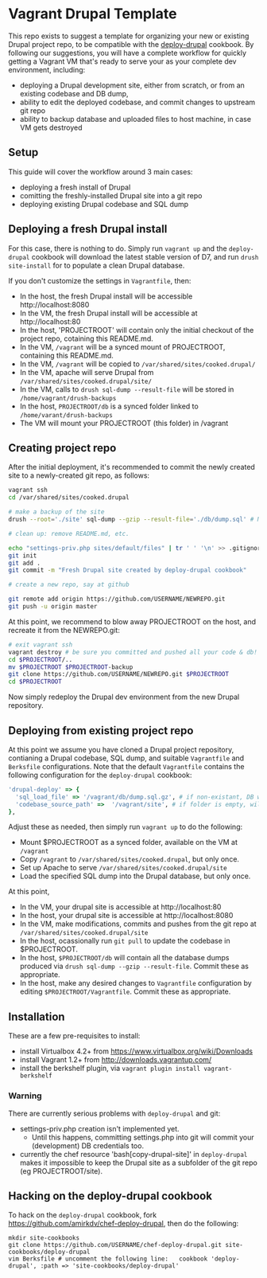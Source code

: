 # Vagrant Drupal Template

This repo exists to suggest a template for organizing your new or existing
Drupal project repo, to be compatible with the
[deploy-drupal](https://github.com/amirkdv/chef-deploy-drupal) cookbook. By
following our suggestions, you will have a complete workflow for quickly getting 
a Vagrant VM that's ready to serve your as your complete dev environment, including:

* deploying a Drupal development site, either from scratch, or from an existing codebase and DB dump,
* ability to edit the deployed codebase, and commit changes to upstream git repo
* ability to backup database and uploaded files to host machine, in case VM gets destroyed

## Setup

This guide will cover the workflow around 3 main cases:

* deploying a fresh install of Drupal
* comitting the freshly-installed Drupal site into a git repo
* deploying existing Drupal codebase and SQL dump 

## Deploying a fresh Drupal install

For this case, there is nothing to do. Simply run `vagrant up` and the
`deploy-drupal` cookbook will download the latest stable version of D7,
and run `drush site-install` for to populate a clean Drupal database.

If you don't customize the settings in `Vagrantfile`, then:

* In the host, the fresh Drupal install will be accessible http://localhost:8080
* In the VM, the fresh Drupal install will be accessible at http://localhost:80
* In the host, 'PROJECTROOT' will contain only the initial checkout of the project repo, cotaining this README.md.
* In the VM, `/vagrant` will be a synced mount of PROJECTROOT, containing this README.md.
* In the VM, `/vagrant` will be copied to `/var/shared/sites/cooked.drupal/`
* In the VM, apache will serve Drupal from `/var/shared/sites/cooked.drupal/site/`
* In the VM, calls to `drush sql-dump --result-file` will be stored in `/home/vagrant/drush-backups`
* In the host, `PROJECTROOT/db` is a synced folder linked to `/home/varant/drush-backups`
* The VM will mount your PROJECTROOT (this folder) in /vagrant

## Creating project repo

After the initial deployment, it's recommended to commit the newly created site
to a newly-created git repo, as follows:

```bash
vagrant ssh
cd /var/shared/sites/cooked.drupal

# make a backup of the site
drush --root='./site' sql-dump --gzip --result-file='./db/dump.sql' # NB: this creates dump.sql.gz

# clean up: remove README.md, etc.

echo "settings-priv.php sites/default/files" | tr ' ' '\n' >> .gitignore
git init
git add .
git commit -m "Fresh Drupal site created by deploy-drupal cookbook"

# create a new repo, say at github

git remote add origin https://github.com/USERNAME/NEWREPO.git
git push -u origin master
```

At this point, we recommend to blow away PROJECTROOT on the host, and recreate
it from the NEWREPO.git:

```bash
# exit vagrant ssh
vagrant destroy # be sure you committed and pushed all your code & db!
cd $PROJECTROOT/..
mv $PROJECTROOT $PROJECTROOT-backup
git clone https://github.com/USERNAME/NEWREPO.git $PROJECTROOT
cd $PROJECTROOT
```

Now simply redeploy the Drupal dev environment from the new Drupal repository.

## Deploying from existing project repo

At this point we assume you have cloned a Drupal project repository, contianing a
Drupal codebase, SQL dump, and suitable `Vagrantfile` and `Berksfile` configurations.
Note that the default `Vagrantfile` contains the following configuration for the
`deploy-drupal` cookbook: 

```ruby
'drupal-deploy' => { 
  'sql_load_file' => '/vagrant/db/dump.sql.gz', # if non-existant, DB will be initialized via 'drush si'
  'codebase_source_path' =>  '/vagrant/site', # if folder is empty, will download D7 instead
},
```

Adjust these as needed, then simply run `vagrant up` to do the following:

* Mount $PROJECTROOT as a synced folder, available on the VM at `/vagrant`
* Copy `/vagrant` to `/var/shared/sites/cooked.drupal`, but only once.
* Set up Apache to serve `/var/shared/sites/cooked.drupal/site`
* Load the specified SQL dump into the Drupal database, but only once.

At this point,

* In the VM, your drupal site is accessible at http://localhost:80
* In the host, your drupal site is accessible at http://localhost:8080
* In the VM, make modifications, commits and pushes from the git repo at `/var/shared/sites/cooked.drupal/site`
* In the host, ocassionally run `git pull` to update the codebase in $PROJECTROOT.
* In the host, `$PROJECTROOT/db` will contain all the database dumps produced via `drush sql-dump --gzip --result-file`. Commit these as appropriate.
* In the host, make any desired changes to `Vagrantfile` configuration by editing `$PROJECTROOT/Vagrantfile`. Commit these as appropriate.

## Installation

These are a few pre-requisites to install:

* install Virtualbox 4.2+ from https://www.virtualbox.org/wiki/Downloads
* install Vagrant 1.2+ from http://downloads.vagrantup.com/
* install the berkshelf plugin, via `vagrant plugin install vagrant-berkshelf`

### Warning

There are currently serious problems with `deploy-drupal` and git:

* settings-priv.php creation isn't implemented yet. 
  - Until this happens, committing settings.php into git will commit your
    (development) DB credentials too.
* currently the chef resource 'bash[copy-drupal-site]' in `deploy-drupal`
  makes it impossible to keep the Drupal site as a subfolder of the git repo
  (eg PROJECTROOT/site).

## Hacking on the deploy-drupal cookbook

To hack on the `deploy-drupal` cookbook, fork https://github.com/amirkdv/chef-deploy-drupal, then do the following:

```
mkdir site-cookbooks
git clone https://github.com/USERNAME/chef-deploy-drupal.git site-cookbooks/deploy-drupal
vim Berksfile # uncomment the following line:   cookbook 'deploy-drupal', :path => 'site-cookbooks/deploy-drupal'
```
